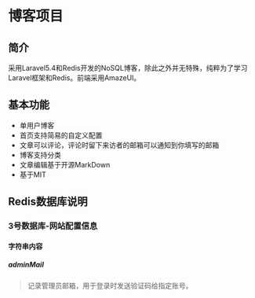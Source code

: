# 博客项目
## 简介
采用Laravel5.4和Redis开发的NoSQL博客，除此之外并无特殊，纯粹为了学习
Laravel框架和Redis。前端采用AmazeUI。
## 基本功能
- 单用户博客
- 首页支持简易的自定义配置
- 文章可以评论，评论时留下来访者的邮箱可以通知到你填写的邮箱
- 博客支持分类
- 文章编辑基于开源MarkDown
- 基于MIT

## Redis数据库说明
### 3号数据库-网站配置信息
#### 字符串内容
##### adminMail
> 记录管理员邮箱，用于登录时发送验证码给指定账号。